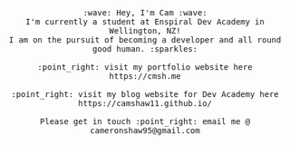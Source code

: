 <p align="center">
  <samp>
    :wave: Hey, I'm Cam :wave:
    <br>I'm currently a student at Enspiral Dev Academy in Wellington, NZ!
    <br>I am on the pursuit of becoming a developer and all round good human. :sparkles:
    <br><br> :point_right: visit my portfolio website here https://cmsh.me
    <br><br> :point_right: visit my blog website for Dev Academy here https://camshaw11.github.io/
    <br><br> Please get in touch :point_right: email me @ cameronshaw95@gmail.com
  </samp>
</p>
